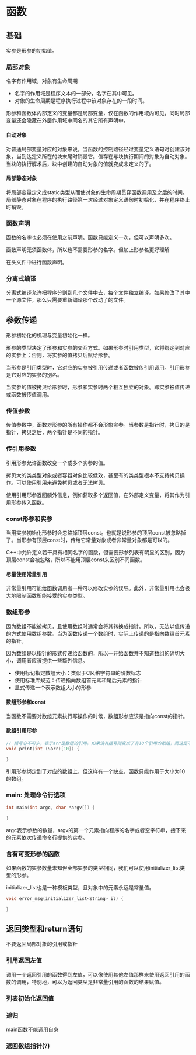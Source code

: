 # 函数

## 基础

实参是形参的初始值。

### 局部对象

名字有作用域，对象有生命周期

- 名字的作用域是程序文本的一部分，名字在其中可见。
- 对象的生命周期是程序执行过程中该对象存在的一段时间。

形参和函数体内部定义的变量都是局部变量，仅在函数的作用域内可见，同时局部变量还会隐藏在外层作用域中同名的其它所有声明中。

#### 自动对象

对普通局部变量对应的对象来说，当函数的控制路径经过变量定义语句时创建该对象，当到达定义所在的块末尾时销毁它。值存在与块执行期间的对象为自动对象。当块的执行解术后，块中创建的自动对象的值就变成未定义的了。

#### 局部静态对象

将局部变量定义成static类型从而使对象的生命周期贯穿函数调用及之后的时间。局部静态对象在程序的执行路径第一次经过对象定义语句时初始化，并在程序终止时销毁。

### 函数声明

函数的名字也必须在使用之前声明。函数只能定义一次，但可以声明多次。

函数声明无须函数体，所以也不需要形参的名字。但加上形参名更好理解

在头文件中进行函数声明。

### 分离式编译

分离式编译允许把程序分割到几个文件中去，每个文件独立编译。如果修改了其中一个源文件，那么只需要重新编译那个改动了的文件。

## 参数传递

形参初始化的机理与变量初始化一样。

形参的类型决定了形参和实参的交互方式。如果形参时引用类型，它将绑定到对应的实参上；否则，将实参的值拷贝后赋给形参。

当形参是引用类型时，它对应的实参被引用传递或者函数被传引用调用。引用形参是它对应的实参的别名。

当实参的值被拷贝给形参时，形参和实参时两个相互独立的对象。即实参被值传递或函数被传值调用。

### 传值参数

传值参数中，函数对形参的所有操作都不会形象实参。当参数是指针时，拷贝的是指针，拷贝之后，两个指针是不同的指针。

### 传引用参数

引用形参允许函数改变一个或多个实参的值。

拷贝大的类类型对象或者容器对象比较低效，甚至有的类类型根本不支持拷贝操作。可以使用引用来避免拷贝或者无法拷贝。

使用引用形参返回额外信息，例如获取多个返回值，在外部定义变量，将其作为引用形参传入函数。

### const形参和实参

当用实参初始化形参时会忽略掉顶层const。也就是说形参的顶层const被忽略掉了。当形参有顶层const时，传给它常量对象或者非常量对象都是可以的。

C++中允许定义若干具有相同名字的函数，但需要形参列表有明显的区别，因为顶层const会被忽略，所以不能用顶层const来区别不同函数。

#### 尽量使用常量引用

非常量引用可能给函数调用者一种可以修改实参的误导。此外，非常量引用也会极大地限制函数所能接受的实参类型。

### 数组形参

因为数组不能被拷贝，且使用数组时通常会将其转换成指针。所以，无法以值传递的方式使用数组参数。当为函数传递一个数组时，实际上传递的是指向数组首元素的指针。

因为数组是以指针的形式传递给函数的，所以一开始函数并不知道数组的确切大小，调用者应该提供一些额外信息。

- 使用标记指定数组大小：类似于C风格字符串的阶数标志
- 使用标准库规范：传递指向数组首元素和尾后元素的指针
- 显式传递一个表示数组大小的形参

#### 数组形参和const

当函数不需要对数组元素执行写操作的时候，数组形参应该是指向const的指针。

#### 数组引用形参

```cpp
// 括号必不可少，表示arr是数组的引用。如果没有括号则变成了有10个引用的数组，而这是不存在的
void print(int (&arr)[10]) {

}
```

引用形参绑定到了对应的数组上，但这样有一个缺点，函数只能作用于大小为10的数组。

### main: 处理命令行选项

```cpp
int main(int argc, char *argv[]) {

}
```

argc表示参数的数量，argv的第一个元素指向程序的名字或者空字符串，接下来的元素依次传递命令行提供的实参。

### 含有可变形参的函数

如果函数的实参数量未知但全部实参的类型相同，我们可以使用initializer_list类型的形参。

initializer_list也是一种模板类型，且对象中的元素永远是常量值。

```cpp
void error_msg(initializer_list<string> il) {

}
```

## 返回类型和return语句

不要返回局部对象的引用或指针

### 引用返回左值

调用一个返回引用的函数得到左值，可以像使用其他左值那样来使用返回引用的函数的调用，特别地，可以为返回类型是非常量引用的函数的结果赋值。

### 列表初始化返回值

### 递归

main函数不能调用自身

### 返回数组指针(?)
